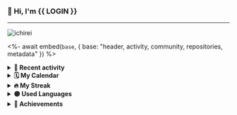 ### 👋 Hi, I'm {{ LOGIN }}

---

![ichirei](https://github.com/ichirei/ichirei/assets/83379604/e87d44b3-8db3-491b-b0b5-a92df9d9169b)

<%- await embed(`base`, { base: "header, activity, community, repositories, metadata" }) %>



<details>
    <summary><b>📰 Recent activity</b></summary>
    <%- await embed(`activity`, { activity: true }) %>
</details>

<details>
    <summary><b>🗓️ My Calendar</b></summary>
    <%- await embed(`isocalendar`, { isocalendar: true, isocalendar_duration: "full-year" }) %>
</details>

<details>
    <summary><b>🔥 My Streak</b></summary>
    <img src="https://github-readme-streak-stats.herokuapp.com/?user=ichirei&theme=dark" alt="streak" />
</details>

<details>
    <summary><b>🟣 Used Languages</b></summary>
    <img src="https://github-readme-stats.vercel.app/api/wakatime?username=ichirei&border_radius=30&hide_border=true&bg_color=313849&title_color=667EBD&text_color=B1BACD" alt="wakatime" />
</details>

<details>
    <summary><b>🏅 Achievements</b></summary>
    <%- await embed(`achievements`, { achievements: true, achievements_display: "compact" }) %>
</details>
